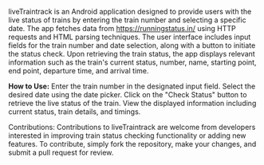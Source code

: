liveTraintrack is an Android application designed to provide users with the live status of trains by entering the train number and selecting a specific date. The app fetches data from https://runningstatus.in/ using HTTP requests and HTML parsing techniques. The user interface includes input fields for the train number and date selection, along with a button to initiate the status check. Upon retrieving the train status, the app displays relevant information such as the train's current status, number, name, starting point, end point, departure time, and arrival time.

**How to Use:**
Enter the train number in the designated input field.
Select the desired date using the date picker.
Click on the "Check Status" button to retrieve the live status of the train.
View the displayed information including current status, train details, and timings.


Contributions:
Contributions to liveTraintrack are welcome from developers interested in improving train status checking functionality or adding new features. To contribute, simply fork the repository, make your changes, and submit a pull request for review.
